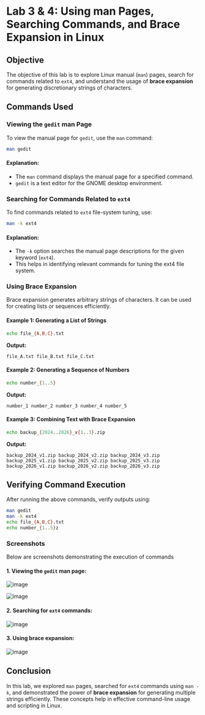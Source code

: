# Lab 3 & 4: Using man Pages, Searching Commands, and Brace Expansion in Linux

## Objective
The objective of this lab is to explore Linux manual (`man`) pages, search for commands related to `ext4`, and understand the usage of **brace expansion** for generating discretionary strings of characters.

## Commands Used

### Viewing the `gedit` man Page
To view the manual page for `gedit`, use the `man` command:
```bash
man gedit
```
#### Explanation:
- The `man` command displays the manual page for a specified command.
- `gedit` is a text editor for the GNOME desktop environment.

### Searching for Commands Related to `ext4`
To find commands related to `ext4` file-system tuning, use:
```bash
man -k ext4
```
#### Explanation:
- The `-k` option searches the manual page descriptions for the given keyword (`ext4`).
- This helps in identifying relevant commands for tuning the ext4 file system.

### Using Brace Expansion
Brace expansion generates arbitrary strings of characters. It can be used for creating lists or sequences efficiently.

#### Example 1: Generating a List of Strings
```bash
echo file_{A,B,C}.txt
```
**Output:**
```
file_A.txt file_B.txt file_C.txt
```

#### Example 2: Generating a Sequence of Numbers
```bash
echo number_{1..5}
```
**Output:**
```
number_1 number_2 number_3 number_4 number_5
```

#### Example 3: Combining Text with Brace Expansion
```bash
echo backup_{2024..2026}_v{1..3}.zip
```
**Output:**
```
backup_2024_v1.zip backup_2024_v2.zip backup_2024_v3.zip backup_2025_v1.zip backup_2025_v2.zip backup_2025_v3.zip backup_2026_v1.zip backup_2026_v2.zip backup_2026_v3.zip
```

## Verifying Command Execution
After running the above commands, verify outputs using:
```bash
man gedit
man -k ext4
echo file_{A,B,C}.txt
echo number_{1..5}z
```

### Screenshots
Below are screenshots demonstrating the execution of commands

#### 1. Viewing the `gedit` man page:
![image](https://github.com/user-attachments/assets/69093f1e-3981-4f7a-8265-bfca2d75405a)

![image](https://github.com/user-attachments/assets/335aac29-f6f4-41dd-af1f-b56d6e865da3)


#### 2. Searching for `ext4` commands:
![image](https://github.com/user-attachments/assets/c12fd759-8223-4e22-9fc2-daf08ff3f384)


#### 3. Using brace expansion:
![image](https://github.com/user-attachments/assets/f90aeac8-0aee-4d18-9a03-499147de75c5)


## Conclusion
In this lab, we explored `man` pages, searched for `ext4` commands using `man -k`, and demonstrated the power of **brace expansion** for generating multiple strings efficiently. These concepts help in effective command-line usage and scripting in Linux.

